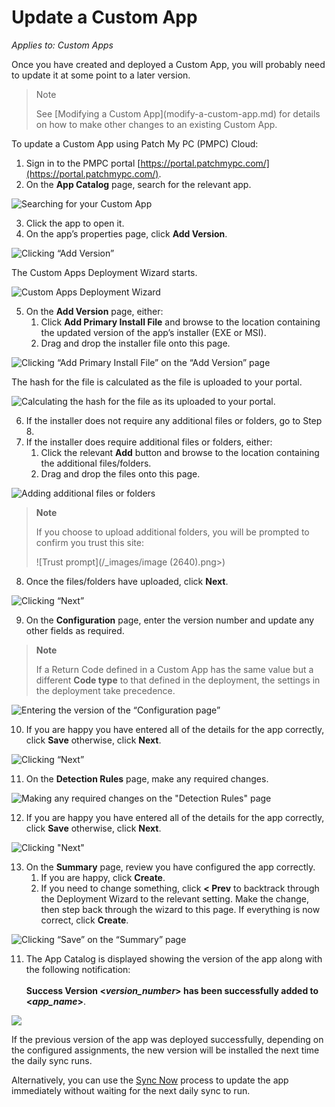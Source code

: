 # Update a Custom App

_Applies to: Custom Apps_

Once you have created and deployed a Custom App, you will probably need to update it at some point to a later version.

<blockquote class="wp-block-quote">
<p>Note</p>
<p>See [Modifying a Custom App](modify-a-custom-app.md) for details on how to make other changes to an existing Custom App.</p>
</blockquote>

To update a Custom App using Patch My PC (PMPC) Cloud:

1. Sign in to the PMPC portal [https://portal.patchmypc.com/](https://portal.patchmypc.com/).
2. On the <strong>App Catalog</strong> page, search for the relevant app.

![Searching for your Custom App](/_images/image-(472).png "Searching for your Custom App")

3. Click the app to open it.
4. On the app’s properties page, click <strong>Add Version</strong>.

![Clicking “Add Version”](/_images/image-(473).png "Clicking “Add Version”")

The Custom Apps Deployment Wizard starts.

![Custom Apps Deployment Wizard](/_images/image-(2636).png "Custom Apps Deployment Wizard")

5. On the <strong>Add Version</strong> page, either:
   1. Click <strong>Add Primary Install File</strong> and browse to the location containing the updated version of the app’s installer (EXE or MSI).
   2. Drag and drop the installer file onto this page.

![Clicking “Add Primary Install File” on the “Add Version” page](/_images/image-(2637).png "Clicking “Add Primary Install File” on the “Add Version” page")

The hash for the file is calculated as the file is uploaded to your portal.

![Calculating the hash for the file as its uploaded to your portal.](/_images/image-(2638).png "Calculating the hash for the file as its uploaded to your portal.")

6. If the installer does not require any additional files or folders, go to Step 8.
7. If the installer does require additional files or folders, either:
   1. Click the relevant <strong>Add</strong> button and browse to the location containing the additional files/folders.
   2. Drag and drop the files onto this page.

![Adding additional files or folders](/_images/image-(2639).png "Adding additional files or folders")

<blockquote class="wp-block-quote">
<p><strong>Note</strong></p>
<p>If you choose to upload additional folders, you will be prompted to confirm you trust this site:</p>
<p>![Trust prompt](/_images/image (2640).png>)</p>
</blockquote>



8. Once the files/folders have uploaded, click <strong>Next</strong>.

![Clicking “Next”](/_images/image-(2641).png "Clicking “Next”")

9. On the <strong>Configuration</strong> page, enter the version number and update any other fields as required.

<blockquote class="wp-block-quote">
<p><strong>Note</strong></p>
<p>If a Return Code defined in a Custom App has the same value but a different <strong>Code type</strong> to that defined in the deployment, the settings in the deployment take precedence.</p>
</blockquote>

![Entering the version of the “Configuration page”](/_images/image-(2642).png "Entering the version of the “Configuration page”")

10. If you are happy you have entered all of the details for the app correctly, click <strong>Save</strong> otherwise, click <strong>Next</strong>.

![Clicking “Next”](/_images/image-(2643).png "Clicking “Next”")

11. On the <strong>Detection Rules</strong> page, make any required changes.

![Making any required changes on the &#x22;Detection Rules&#x22; page](/_images/image-(2644).png "Making any required changes on the &#x22;Detection Rules&#x22; page")

12. If you are happy you have entered all of the details for the app correctly, click <strong>Save</strong> otherwise, click <strong>Next</strong>.

![Clicking &#x22;Next&#x22;](/_images/image-(2645).png "Clicking &#x22;Next&#x22;")

13. On the <strong>Summary</strong> page, review you have configured the app correctly.
    1. If you are happy, click <strong>Create</strong>.
    2. If you need to change something, click <strong>< Prev</strong> to backtrack through the Deployment Wizard to the relevant setting. Make the change, then step back through the wizard to this page. If everything is now correct, click <strong>Create</strong>.

![Clicking “Save” on the “Summary” page](/_images/image-(2646).png "Clicking “Save” on the “Summary” page")

11. The App Catalog is displayed showing the version of the app along with the following notification:\
    \
    <strong>Success Version <</strong>_<strong>version\_number</strong>_<strong>> has been successfully added to <</strong>_<strong>app\_name</strong>_<strong>></strong>.

![](/_images/image-(483).png "")

If the previous version of the app was deployed successfully, depending on the configured assignments, the new version will be installed the next time the daily sync runs.

Alternatively, you can use the [Sync Now](../cloud-deployments/manage-updates-in-cloud/sync-now-cloud-feature.md) process to update the app immediately without waiting for the next daily sync to run.